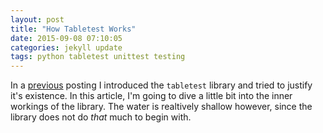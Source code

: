 ```yaml
---
layout: post
title: "How Tabletest Works"
date: 2015-09-08 07:10:05
categories: jekyll update
tags: python tabletest unittest testing
---
```

In a [previous][tabletests] posting I introduced the `tabletest` library and tried to justify it's existence. In this article, I'm going to dive a little bit into the inner workings of the library. The water is realtively shallow however, since the library does not do _that_ much to begin with.

[tabletests]: jekyll/update/2015/08/31/tabletests.html